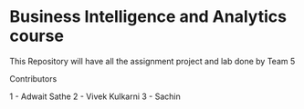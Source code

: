 # Business Intelligence and Analytics course

This Repository will have all the assignment project and lab done by Team 5

Contributors

1 - Adwait Sathe
2 - Vivek Kulkarni
3 - Sachin
